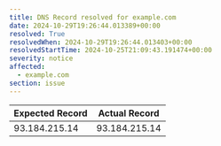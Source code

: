 ```yaml
---
title: DNS Record resolved for example.com
date: 2024-10-29T19:26:44.013389+00:00
resolved: True
resolvedWhen: 2024-10-29T19:26:44.013403+00:00
resolvedStartTime: 2024-10-25T21:09:43.191474+00:00
severity: notice
affected:
  - example.com
section: issue
---
```


| Expected Record  | Actual Record  |
|------------------|----------------|
| 93.184.215.14 | 93.184.215.14 |
